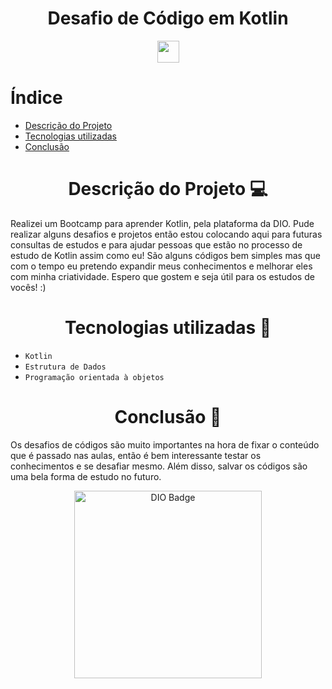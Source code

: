 <h1 align="center"> Desafio de Código em Kotlin </h1> 
<p align="center">
  <img src="https://upload.wikimedia.org/wikipedia/commons/thumb/7/74/Kotlin_Icon.png/600px-Kotlin_Icon.png?20210501145042" width="35">
</p>

# Índice 
* [Descrição do Projeto](#descrição-do-projeto)
* [Tecnologias utilizadas](#tecnologias-utilizadas)
* [Conclusão](#conclusão)

<h1 align="center"> Descrição do Projeto 💻 </h1> 

Realizei um Bootcamp para aprender Kotlin, pela plataforma da DIO. Pude realizar alguns desafios e projetos então estou colocando aqui para futuras consultas de estudos e para ajudar pessoas que estão no processo de estudo de Kotlin assim como eu!
São alguns códigos bem simples mas que com o tempo eu pretendo expandir meus conhecimentos e melhorar eles com minha criatividade.
Espero que gostem e seja útil para os estudos de vocês! :)

<h1 align="center"> Tecnologias utilizadas 📖 </h1> 

- ``Kotlin``
- ``Estrutura de Dados``
- ``Programação orientada à objetos``

<h1 align="center"> Conclusão 📕 </h1> 

Os desafios de códigos são muito importantes na hora de fixar o conteúdo que é passado nas aulas, então é bem interessante testar os conhecimentos e se desafiar mesmo. Além disso, salvar os códigos são uma bela forma de estudo no futuro. 

<p align="center">
  <img src="https://hermes.digitalinnovation.one/assets/diome/logo-full.svg" alt="DIO Badge" width="300">
</p>
